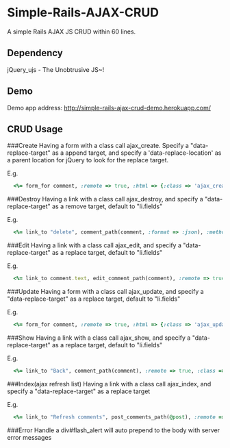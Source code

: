 Simple-Rails-AJAX-CRUD
======================

A simple Rails AJAX JS CRUD within 60 lines.

Dependency
----------
jQuery_ujs - The Unobtrusive JS~!

Demo
----
Demo app address: <a href="http://simple-rails-ajax-crud-demo.herokuapp.com/">http://simple-rails-ajax-crud-demo.herokuapp.com/</a>

CRUD Usage
----------

###Create
Having a form with a class call ajax_create. Specify a "data-replace-target" as a append target, and specify a 'data-replace-location' as a parent location for jQuery to look for the replace target.

E.g.
```ruby
  <%= form_for comment, :remote => true, :html => {:class => 'ajax_create', 'data-replace-target' => 'ul#comments', 'data-replace-location' => 'body'} do |f| %>
```

###Destroy
Having a link with a class call ajax_destroy, and specify a "data-replace-target" as a remove target, default to "li.fields"

E.g.
```ruby
  <%= link_to "delete", comment_path(comment, :format => :json), :method => :delete, :remote => true, :confirm => 'Are you sure?', :class => 'ajax_destroy' %>
```

###Edit
Having a link with a class call ajax_edit, and specify a "data-replace-target" as a replace target, default to "li.fields"

E.g.
```ruby
  <%= link_to comment.text, edit_comment_path(comment), :remote => true, :class => 'ajax_edit' %>
```

###Update
Having a form with a class call ajax_update, and specify a "data-replace-target" as a replace target, default to "li.fields"

E.g.
```ruby
  <%= form_for comment, :remote => true, :html => {:class => 'ajax_update'} do |f| %>
```

###Show
Having a link with a class call ajax_show, and specify a "data-replace-target" as a replace target, default to "li.fields"

E.g.
```ruby
  <%= link_to "Back", comment_path(comment), :remote => true, :class => 'ajax_show' %>
```

###Index(ajax refresh list)
Having a link with a class call ajax_index, and specify a "data-replace-target" as a replace target

E.g.
```ruby
  <%= link_to "Refresh comments", post_comments_path(@post), :remote => true, :class => 'ajax_index', 'data-replace-target'=> 'ul#comments' %>
```

###Error Handle
a div#flash_alert will auto prepend to the body with server error messages
